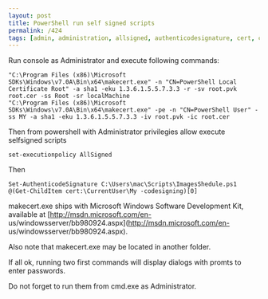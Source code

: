 ```yaml
---
layout: post
title: PowerShell run self signed scripts
permalink: /424
tags: [admin, administration, allsigned, authenticodesignature, cert, certificate, cmd, executionpolicy, makecert, powershell, ps, ps1, shell, sign]
---
```


Run console as Administrator and execute following commands:


    "C:\Program Files (x86)\Microsoft SDKs\Windows\v7.0A\Bin\x64\makecert.exe" -n "CN=PowerShell Local Certificate Root" -a sha1 -eku 1.3.6.1.5.5.7.3.3 -r -sv root.pvk root.cer -ss Root -sr localMachine
    "C:\Program Files (x86)\Microsoft SDKs\Windows\v7.0A\Bin\x64\makecert.exe" -pe -n "CN=PowerShell User" -ss MY -a sha1 -eku 1.3.6.1.5.5.7.3.3 -iv root.pvk -ic root.cer


Then from powershell with Administrator privilegies allow execute selfsigned
scripts


    set-executionpolicy AllSigned


Then


    Set-AuthenticodeSignature C:\Users\mac\Scripts\ImagesShedule.ps1 @(Get-ChildItem cert:\CurrentUser\My -codesigning)[0]


makecert.exe ships with Microsoft Windows Software Development Kit, available
at [http://msdn.microsoft.com/en-
us/windowsserver/bb980924.aspx](http://msdn.microsoft.com/en-
us/windowsserver/bb980924.aspx).

Also note that makecert.exe may be located in another folder.

If all ok, running two first commands will display dialogs with promts to
enter passwords.

Do not forget to run them from cmd.exe as Administrator.

